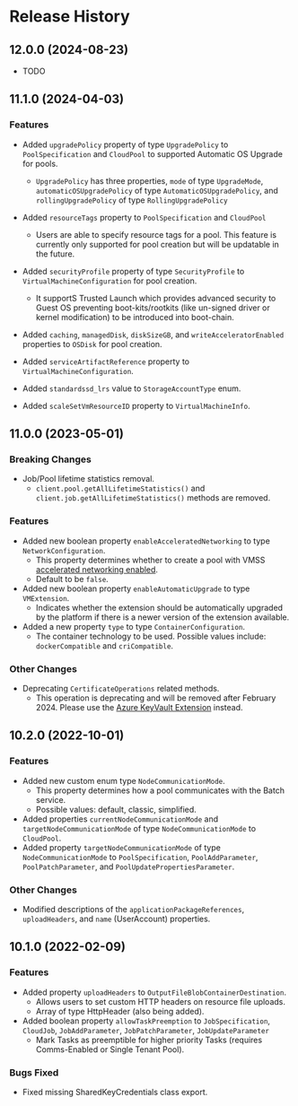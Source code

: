 # Release History

## 12.0.0 (2024-08-23)

- TODO

## 11.1.0 (2024-04-03)

### Features

- Added `upgradePolicy` property of type `UpgradePolicy` to `PoolSpecification` and `CloudPool` to supported Automatic OS Upgrade for pools.
  - `UpgradePolicy` has three properties, `mode` of type `UpgradeMode`, `automaticOSUpgradePolicy` of type `AutomaticOSUpgradePolicy`, and `rollingUpgradePolicy` of type `RollingUpgradePolicy`

- Added `resourceTags` property to `PoolSpecification` and `CloudPool`
  - Users are able to specify resource tags for a pool. This feature is currently only supported for pool creation but will be updatable in the future.

- Added `securityProfile` property of type `SecurityProfile` to `VirtualMachineConfiguration` for pool creation.
  - It supportS Trusted Launch which provides advanced security to Guest OS preventing boot-kits/rootkits (like un-signed driver or kernel modification) to be introduced into boot-chain.

- Added `caching`, `managedDisk`, `diskSizeGB`, and `writeAcceleratorEnabled` properties to `OSDisk` for pool creation.

- Added `serviceArtifactReference` property to `VirtualMachineConfiguration`.

- Added `standardssd_lrs` value to `StorageAccountType` enum.

- Added `scaleSetVmResourceID` property to `VirtualMachineInfo`.

## 11.0.0 (2023-05-01)

### Breaking Changes

- Job/Pool lifetime statistics removal.
  - `client.pool.getAllLifetimeStatistics()` and `client.job.getAllLifetimeStatistics()` methods are removed.

### Features

- Added new boolean property `enableAcceleratedNetworking` to type `NetworkConfiguration`.
  - This property determines whether to create a pool with VMSS [accelerated networking enabled](https://learn.microsoft.com/azure/virtual-network/accelerated-networking-overview).
  - Default to be `false`.
- Added new boolean property `enableAutomaticUpgrade` to type `VMExtension`.
  - Indicates whether the extension should be automatically upgraded by the platform if there is a newer version of the extension available.
- Added a new property `type` to type `ContainerConfiguration`.
  - The container technology to be used. Possible values include: `dockerCompatible` and `criCompatible`.

### Other Changes

- Deprecating `CertificateOperations` related methods.
  - This operation is deprecating and will be removed after February 2024. Please use the [Azure KeyVault Extension](https://learn.microsoft.com/azure/batch/batch-certificate-migration-guide) instead.

## 10.2.0 (2022-10-01)

### Features

- Added new custom enum type `NodeCommunicationMode`.
  - This property determines how a pool communicates with the Batch service.
  - Possible values: default, classic, simplified.
- Added properties `currentNodeCommunicationMode` and `targetNodeCommunicationMode` of type `NodeCommunicationMode` to `CloudPool`.
- Added property `targetNodeCommunicationMode` of type `NodeCommunicationMode` to `PoolSpecification`, `PoolAddParameter`, `PoolPatchParameter`, and `PoolUpdatePropertiesParameter`.

### Other Changes

- Modified descriptions of the `applicationPackageReferences`, `uploadHeaders`, and `name` (UserAccount) properties.

## 10.1.0 (2022-02-09)

### Features

- Added property `uploadHeaders` to `OutputFileBlobContainerDestination`.
  - Allows users to set custom HTTP headers on resource file uploads.
  - Array of type HttpHeader (also being added).
- Added boolean property `allowTaskPreemption` to `JobSpecification`, `CloudJob`, `JobAddParameter`, `JobPatchParameter`, `JobUpdateParameter`
  - Mark Tasks as preemptible for higher priority Tasks (requires Comms-Enabled or Single Tenant Pool).

### Bugs Fixed

- Fixed missing SharedKeyCredentials class export.
